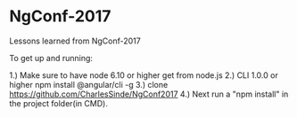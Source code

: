 # NgConf-2017
Lessons learned from NgConf-2017

To get up and running:

1.) Make sure to have node 6.10 or higher get from node.js
2.) CLI 1.0.0 or higher npm install @angular/cli -g
3.) clone https://github.com/CharlesSinde/NgConf2017
4.) Next run a "npm install" in the project folder(in CMD). 